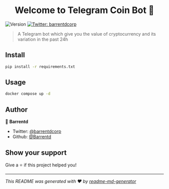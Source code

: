 <h1 align="center">Welcome to Telegram Coin Bot 👋</h1>
<p>
  <img alt="Version" src="https://img.shields.io/badge/version-0.1.0-blue.svg?cacheSeconds=2592000" />
  <a href="https://twitter.com/barrentdcorp" target="_blank">
    <img alt="Twitter: barrentdcorp" src="https://img.shields.io/twitter/follow/barrentdcorp.svg?style=social" />
  </a>
</p>

> A Telegram bot which give you the value of cryptocurrency and its variation in the past 24h

## Install

```sh
pip install -r requirements.txt
```

## Usage

```sh
docker compose up -d
```

## Author

👤 **Barrentd**

* Twitter: [@barrentdcorp](https://twitter.com/barrentdcorp)
* Github: [@Barrentd](https://github.com/Barrentd)

## Show your support

Give a ⭐️ if this project helped you!

***
_This README was generated with ❤️ by [readme-md-generator](https://github.com/kefranabg/readme-md-generator)_